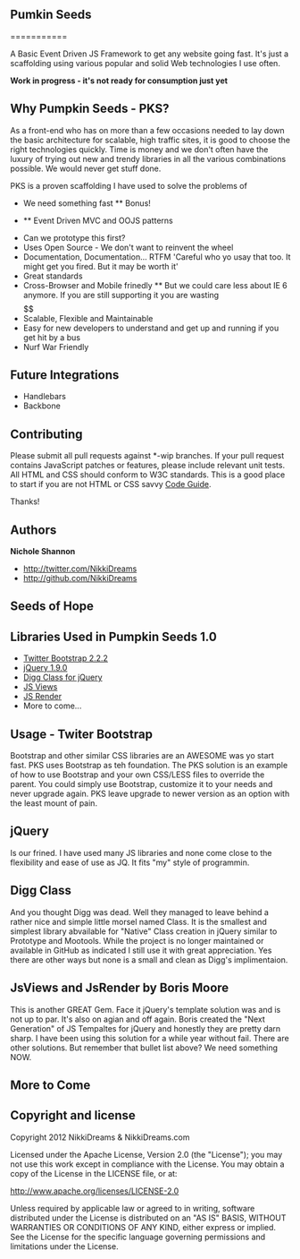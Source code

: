## Pumkin Seeds
===========

A Basic Event Driven JS Framework to get any website going fast. It's just a scaffolding using various popular and solid Web technologies I use often.

**Work in progress - it's not ready for consumption just yet**

## Why Pumpkin Seeds - PKS?

As a front-end who has on more than a few occasions needed to lay down the basic architecture for scalable, high traffic sites, it is good to choose the right technologies quickly. Time is money and we don't often have the luxury of trying out new and trendy libraries in all the various combinations possible. We would never get stuff done. 

PKS is a proven scaffolding I have used to solve the problems of
* We need something fast
** Bonus!
+ ** Event Driven MVC and OOJS patterns
* Can we prototype this first? 
* Uses Open Source - We don't want to reinvent the wheel
* Documentation, Documentation... RTFM 'Careful who yo usay that too. It might get you fired. But it may be worth it' 
* Great standards
* Cross-Browser and Mobile frinedly 
** But we could care less about IE 6 anymore. If you are still supporting it you are wasting $$$$$$
* Scalable, Flexible and Maintainable
* Easy for new developers to understand and get up and running if you get hit by a bus
* Nurf War Friendly

## Future Integrations
* Handlebars 
* Backbone


## Contributing

Please submit all pull requests against *-wip branches. If your pull request contains JavaScript patches or features, please include relevant unit tests. All HTML and CSS should conform to W3C standards. This is a good place to start if you are not HTML or CSS savvy [Code Guide](http://www.w3schools.com/).

Thanks!

## Authors

**Nichole Shannon**

+ http://twitter.com/NikkiDreams
+ http://github.com/NikkiDreams


## Seeds of Hope

## Libraries Used in Pumpkin Seeds 1.0
* [Twitter Bootstrap 2.2.2](http://getbootstrap.com)
* [jQuery 1.9.0 ](http://jquery.com/)
* [Digg Class for jQuery](http://code.google.com/p/digg/wiki/Class)
* [JS Views](http://github.com/BorisMoore/jsviews)
* [JS Render](http://github.com/BorisMoore/jsrender)
* More to come...

## Usage - Twiter Bootstrap 

Bootstrap and other similar CSS libraries are an AWESOME was yo start fast. PKS uses Bootstrap as teh foundation. The PKS solution is an example of how to use Bootstrap and your own CSS/LESS files to override the parent. You could simply use Bootstrap, customize it to your needs and never upgrade again. PKS leave upgrade to newer version as an option with the least mount of pain. 

## jQuery

Is our frined. I have used many JS libraries and none come close to the flexibility and ease of use as JQ. It fits "my" style of programmin. 

## Digg Class
And you thought Digg was dead. Well they managed to leave behind a rather nice and simple little morsel named Class. It is the smallest and simplest library abvailable for "Native" Class creation in jQuery similar to Prototype and Mootools. While the project is no longer maintained or available in GitHub as indicated I still use it with great appreciation. Yes there are other ways but none is a small and clean as Digg's implimentaion. 

## JsViews and JsRender by Boris Moore
This is another GREAT Gem. Face it jQuery's template solution was and is not up to par. It's also on agian and off again. Boris created the "Next Generation" of JS Tempaltes for jQuery and honestly they are pretty darn sharp. I have been using this solution for a while year without fail. There are other solutions. But remember that bullet list above? We need something NOW. 

## More to Come


## Copyright and license

Copyright 2012 NikkiDreams & NikkiDreams.com

Licensed under the Apache License, Version 2.0 (the "License");
you may not use this work except in compliance with the License.
You may obtain a copy of the License in the LICENSE file, or at:

   http://www.apache.org/licenses/LICENSE-2.0

Unless required by applicable law or agreed to in writing, software
distributed under the License is distributed on an "AS IS" BASIS,
WITHOUT WARRANTIES OR CONDITIONS OF ANY KIND, either express or implied.
See the License for the specific language governing permissions and
limitations under the License.